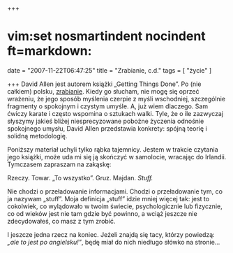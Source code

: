 +++
# vim:set nosmartindent nocindent ft=markdown:
date = "2007-11-22T06:47:25"
title = "Zrabianie, c.d."
tags = [ "życie" ]

+++
David Allen jest autorem książki „Getting Things Done”. Po (nie całkiem)
polsku, [zrabianie](http://automaciej.jogger.pl/2007/11/07/zrabianie/). Kiedy
go słucham, nie mogę się oprzeć wrażeniu, że jego sposób myślenia czerpie z
myśli wschodniej, szczególnie fragmenty o spokojnym i czystym umyśle. A, już
wiem dlaczego. Sam ćwiczy karate i często wspomina o sztukach walki. Tyle, że
o ile zazwyczaj słyszymy jakieś bliżej niesprecyzowane pobożne życzenia
odnośnie spokojnego umysłu, David Allen przedstawia konkrety: spójną teorię i
solidną metodologię.

Poniższy materiał uchyli tylko rąbka tajemnicy. Jestem w trakcie czytania jego
książki, może uda mi się ją skończyć w samolocie, wracając do Irlandii.
Tymczasem zapraszam na zakąskę:

Rzeczy. Towar. „To wszystko”. Gruz. Majdan. _Stuff._

Nie chodzi o przeładowanie informacjami. Chodzi o przeładowanie tym, co ja
nazywam „stuff”. Moja definicja „stuff” idzie mniej więcej tak: jest to
cokolwiek, co wylądowało w twoim świecie, psychologicznie lub fizycznie, co od
wieków jest nie tam gdzie być powinno, a wciąż jeszcze nie zdecydowałeś, co masz
z tym zrobić.

I jeszcze jedna rzecz na koniec. Jeżeli znajdą się tacy, którzy powiedzą:
_„ale to jest po angielsku!”_, będę miał do nich niedługo słówko na stronie...
